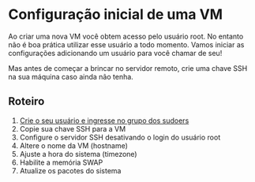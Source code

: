 # Configuração inicial de uma VM

Ao criar uma nova VM você obtem acesso pelo usuário root. No entanto não é boa prática utilizar esse usuário a todo momento. Vamos iniciar as configurações adicionando um usuário para você chamar de seu!

Mas antes de começar a brincar no servidor remoto, crie uma chave SSH na sua máquina caso ainda não tenha.

## Roteiro

1. [Crie o seu usuário e ingresse no grupo dos sudoers](https://github.com/francoisjun/how-to/)
2. Copie sua chave SSH para a VM
3. Configure o servidor SSH desativando o login do usuário root
4. Altere o nome da VM (hostname)
5. Ajuste a hora do sistema (timezone)
6. Habilite a memória SWAP
7. Atualize os pacotes do sistema